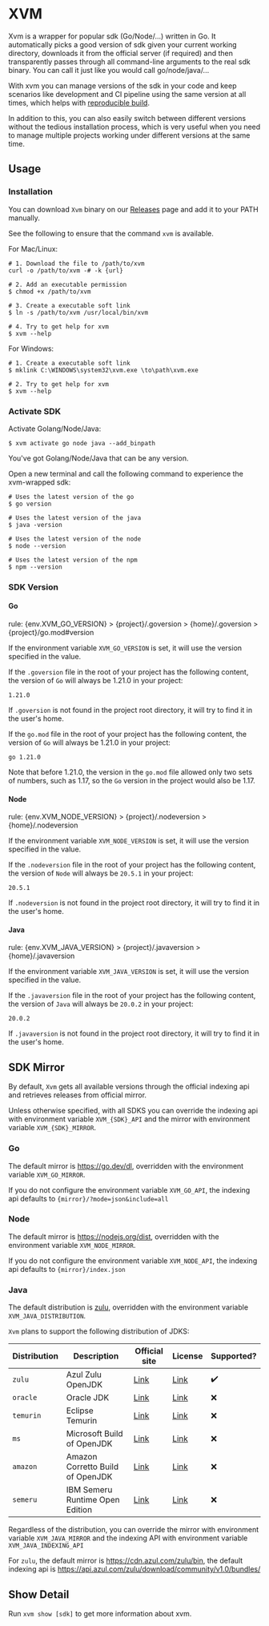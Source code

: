 # XVM

Xvm is a wrapper for popular sdk (Go/Node/...) written in Go. It automatically picks a good version of sdk given your current working directory, downloads it from the official server (if required) and then transparently passes through all command-line arguments to the real sdk binary.  You can call it just like you would call go/node/java/...

With xvm you can manage versions of the sdk in your code and keep scenarios like development and CI pipeline using the same version at all times, which helps with [reproducible build](https://reproducible-builds.org/).



In addition to this, you can also easily switch between different versions without the tedious installation process, which is very useful when you need to manage multiple projects working under different versions at the same time.

## Usage

### Installation

You can download `Xvm` binary on our [Releases](https://github.com/modern-devops/xvm/releases) page and add it to your PATH manually.

See the following to ensure that the command `xvm` is available.

For Mac/Linux:

```shell
# 1. Download the file to /path/to/xvm
curl -o /path/to/xvm -# -k {url}

# 2. Add an executable permission
$ chmod +x /path/to/xvm

# 3. Create a executable soft link
$ ln -s /path/to/xvm /usr/local/bin/xvm

# 4. Try to get help for xvm
$ xvm --help
```

For Windows:

```shell
# 1. Create a executable soft link
$ mklink C:\WINDOWS\system32\xvm.exe \to\path\xvm.exe

# 2. Try to get help for xvm
$ xvm --help
```

### Activate SDK

Activate Golang/Node/Java:

```shell
$ xvm activate go node java --add_binpath
```

You've got Golang/Node/Java that can be any version.

Open a new terminal and call the following command to experience the xvm-wrapped sdk:

```shell
# Uses the latest version of the go
$ go version

# Uses the latest version of the java
$ java -version

# Uses the latest version of the node
$ node --version

# Uses the latest version of the npm
$ npm --version
```

### SDK Version

#### Go

rule: {env.XVM_GO_VERSION} > {project}/.goversion > {home}/.goversion > {project}/go.mod#version

If the environment variable `XVM_GO_VERSION` is set, it will use the version specified in the value.

If the `.goversion` file in the root of your project has the following content, the version of `Go` will always be 1.21.0 in your project:

```text
1.21.0
```

If `.goversion` is not found in the project root directory, it will try to find it in the user's home.

If the `go.mod` file in the root of your project has the following content, the version of `Go` will always be 1.21.0 in your project:

```text
go 1.21.0
```

Note that before 1.21.0, the version in the `go.mod` file allowed only two sets of numbers, such as 1.17, so the `Go` version in the project would also be 1.17.

#### Node

rule: {env.XVM_NODE_VERSION} > {project}/.nodeversion > {home}/.nodeversion

If the environment variable `XVM_NODE_VERSION` is set, it will use the version specified in the value.

If the `.nodeversion` file in the root of your project has the following content, the version of `Node` will always be `20.5.1` in your project:

```text
20.5.1
```

If `.nodeversion` is not found in the project root directory, it will try to find it in the user's home.

#### Java

rule: {env.XVM_JAVA_VERSION} > {project}/.javaversion > {home}/.javaversion

If the environment variable `XVM_JAVA_VERSION` is set, it will use the version specified in the value.

If the `.javaversion` file in the root of your project has the following content, the version of `Java` will always be `20.0.2` in your project:

```text
20.0.2
```

If `.javaversion` is not found in the project root directory, it will try to find it in the user's home.

## SDK Mirror

By default, `Xvm` gets all available versions through the official indexing api and retrieves releases from official mirror.

Unless otherwise specified, with all SDKS you can override the indexing api with environment variable `XVM_{SDK}_API` and the mirror with environment variable `XVM_{SDK}_MIRROR`.

### Go

The default mirror is https://go.dev/dl, overridden with the environment variable `XVM_GO_MIRROR`.

If you do not configure the environment variable `XVM_GO_API`, the indexing api defaults to `{mirror}/?mode=json&include=all`

### Node

The default mirror is https://nodejs.org/dist, overridden with the environment variable `XVM_NODE_MIRROR`.

If you do not configure the environment variable `XVM_NODE_API`, the indexing api defaults to `{mirror}/index.json`

### Java

The default distribution is [zulu](https://www.azul.com/downloads/zulu-community/?package=jdk), overridden with the environment variable `XVM_JAVA_DISTRIBUTION`.

`Xvm` plans to support the following distribution of JDKS:

<!-- BEGIN GENERATED RESULTS TABLE -->

| Distribution | Description                      | Official site                                                               | License                                                                           | Supported? |
|--------------|----------------------------------|-----------------------------------------------------------------------------|-----------------------------------------------------------------------------------|------------|
| `zulu`       | Azul Zulu OpenJDK                | [Link](https://www.azul.com/downloads/zulu-community/?package=jdk)          | [Link](https://www.azul.com/products/zulu-and-zulu-enterprise/zulu-terms-of-use/) | ✔️         |
| `oracle`     | Oracle JDK                       | [Link](https://www.oracle.com/java/technologies/downloads/)                 | [Link](https://java.com/freeuselicense)                                           | ❌         |
| `temurin`    | Eclipse Temurin                  | [Link](https://adoptium.net/)                                               | [Link](https://adoptium.net/about.html)                                           | ❌         |
| `ms`         | Microsoft Build of OpenJDK       | [Link](https://www.microsoft.com/openjdk)                                   | [Link](https://docs.microsoft.com/java/openjdk/faq)                               | ❌         |
| `amazon`     | Amazon Corretto Build of OpenJDK | [Link](https://aws.amazon.com/corretto/)                                    | [Link](https://aws.amazon.com/corretto/faqs/)                                     | ❌         |
| `semeru`     | IBM Semeru Runtime Open Edition  | [Link](https://developer.ibm.com/languages/java/semeru-runtimes/downloads/) | [Link](https://openjdk.java.net/legal/gplv2+ce.html)                              | ❌         |


<!-- END GENERATED RESULTS TABLE -->

Regardless of the distribution, you can override the mirror with environment variable `XVM_JAVA_MIRROR` and the indexing API with environment variable `XVM_JAVA_INDEXING_API`

For `zulu`, the default mirror is https://cdn.azul.com/zulu/bin, the default indexing api is https://api.azul.com/zulu/download/community/v1.0/bundles/

## Show Detail

Run `xvm show [sdk]` to get more information about xvm.
